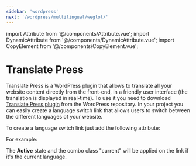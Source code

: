 ```yaml
---
sidebar: 'wordpress'
next: '/wordpress/multilingual/weglot/'
---
```


import Attribute from '@/components/Attribute.vue';
import DynamicAttribute from '@/components/DynamicAttribute.vue';
import CopyElement from '@/components/CopyElement.vue';

# Translate Press

Translate Press is a WordPress plugin that allows to translate all your website content directly from the front-end, in a friendly user interface (the translation is displayed in real-time). To use it you need to download [Translate Press plugin](https://wordpress.org/plugins/translatepress-multilingual/) from the WordPress repository. In your project you can easily create a language switch link that allows users to switch between the different languages of your website.

To create a language switch link just add the following attribute:

<DynamicAttribute name="translate-press" value="language-code" />

For example:

<Attribute name="translate-press" value="en_GB" />

The **Active** state and the combo class "current" will be applied on the link if it's the current language.
